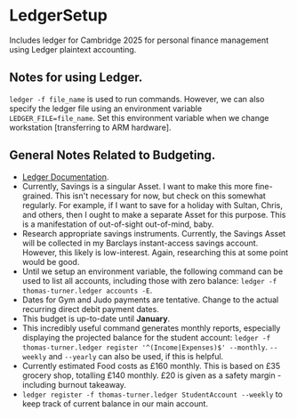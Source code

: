 # LedgerSetup
Includes ledger for Cambridge 2025 for personal finance management using Ledger plaintext accounting.

## Notes for using Ledger.

`ledger -f file_name` is used to run commands. However, we can also specify the ledger file using an environment variable  `LEDGER_FILE=file_name`. Set this environment variable when we change workstation \[transferring to ARM hardware\].

## General Notes Related to Budgeting.

- [Ledger Documentation](https://howeyc.github.io/ledger/02_Balance.html).
- Currently, Savings is a singular Asset. I want to make this more fine-grained. This isn't necessary for now, but check on this somewhat regularly. For example, if I want to save for a holiday with Sultan, Chris, and others, then I ought to make a separate Asset for this purpose. This is a manifestation of out-of-sight out-of-mind, baby.
- Research appropriate savings instruments. Currently, the Savings Asset will be collected in my Barclays instant-access savings account. However, this likely is low-interest. Again, researching this at some point would be good.
- Until we setup an environment variable, the following command can be used to list all accounts, including those with zero balance: `ledger -f thomas-turner.ledger accounts -E`.
- Dates for Gym and Judo payments are tentative. Change to the actual recurring direct debit payment dates.
- This budget is up-to-date until **January**.
- This incredibly useful command generates monthly reports, especially displaying the projected balance for the student account: `ledger -f thomas-turner.ledger register '^(Income|Expenses)$' --monthly`. `--weekly` and `--yearly` can also be used, if this is helpful.
- Currently estimated Food costs as £160 monthly. This is based on £35 grocery shop, totalling £140 monthly. £20 is given as a safety margin - including burnout takeaway.
- `ledger register -f thomas-turner.ledger StudentAccount --weekly` to keep track of current balance in our main account.
